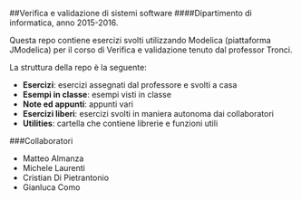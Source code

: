 ##Verifica e validazione di sistemi software
####Dipartimento di informatica, anno 2015-2016.

Questa repo contiene esercizi svolti utilizzando Modelica (piattaforma JModelica) per il corso di Verifica e validazione tenuto dal professor Tronci.

La struttura della repo è la seguente:

- **Esercizi**: esercizi assegnati dal professore e svolti a casa
- **Esempi in classe**: esempi visti in classe
- **Note ed appunti**: appunti vari
- **Esercizi liberi**: esercizi svolti in maniera autonoma dai collaboratori
- **Utilities**: cartella che contiene librerie e funzioni utili

###Collaboratori

- Matteo Almanza
- Michele Laurenti
- Cristian Di Pietrantonio
- Gianluca Como 
